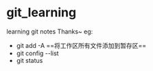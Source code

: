 # git_learning
learning git notes Thanks~ 
eg:
 - git add -A ==将工作区所有文件添加到暂存区==
 - git config --list
 - git status

